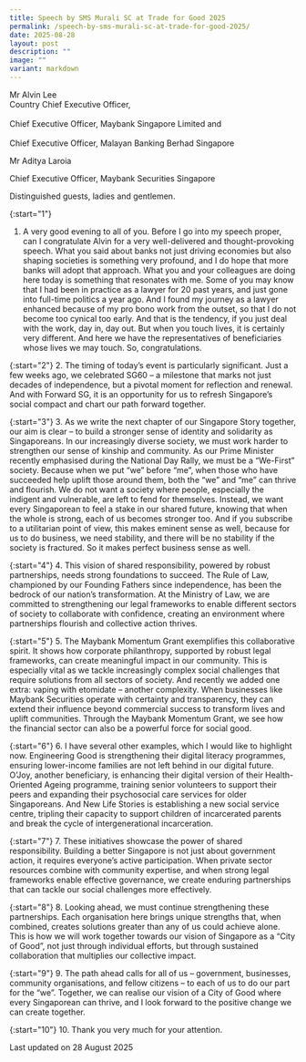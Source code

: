 ```yaml
---
title: Speech by SMS Murali SC at Trade for Good 2025
permalink: /speech-by-sms-murali-sc-at-trade-for-good-2025/
date: 2025-08-28
layout: post
description: ""
image: ""
variant: markdown
---
```

Mr Alvin Lee
<br>Country Chief Executive Officer,<br> 
<br>Chief Executive Officer, Maybank Singapore Limited and <br>
<br>Chief Executive Officer, Malayan Banking Berhad Singapore<br>

<p>Mr Aditya Laroia </p>
Chief Executive Officer, Maybank Securities Singapore

Distinguished guests, ladies and gentlemen. 

{:start="1"}
1.	A very good evening to all of you. Before I go into my speech proper, can I congratulate Alvin for a very well-delivered and thought-provoking speech. What you said about banks not just driving economies but also shaping societies is something very profound, and I do hope that more banks will adopt that approach. What you and your colleagues are doing here today is something that resonates with me. Some of you may know that I had been in practice as a lawyer for 20 past years, and just gone into full-time politics a year ago. And I found my journey as a lawyer enhanced because of my pro bono work from the outset, so that I do not become too cynical too early. And that is the tendency, if you just deal with the work, day in, day out. But when you touch lives, it is certainly very different. And here we have the representatives of beneficiaries whose lives we may touch. So, congratulations.

{:start="2"}
2.	The timing of today’s event is particularly significant. Just a few weeks ago, we celebrated SG60 – a milestone that marks not just decades of independence, but a pivotal moment for reflection and renewal. And with Forward SG, it is an opportunity for us to refresh Singapore’s social compact and chart our path forward together.
 
{:start="3"} 
3.	As we write the next chapter of our Singapore Story together, our aim is clear – to build a stronger sense of identity and solidarity as Singaporeans. In our increasingly diverse society, we must work harder to strengthen our sense of kinship and community. As our Prime Minister recently emphasised during the National Day Rally, we must be a “We-First” society. Because when we put “we” before “me”, when those who have succeeded help uplift those around them, both the “we” and “me” can thrive and flourish. We do not want a society where people, especially the indigent and vulnerable, are left to fend for themselves. Instead, we want every Singaporean to feel a stake in our shared future, knowing that when the whole is strong, each of us becomes stronger too. And if you subscribe to a utilitarian point of view, this makes eminent sense as well, because for us to do business, we need stability, and there will be no stability if the society is fractured. So it makes perfect business sense as well.

{:start="4"}
4.	This vision of shared responsibility, powered by robust partnerships, needs strong foundations to succeed. The Rule of Law, championed by our Founding Fathers since independence, has been the bedrock of our nation’s transformation. At the Ministry of Law, we are committed to strengthening our legal frameworks to enable different sectors of society to collaborate with confidence, creating an environment where partnerships flourish and collective action thrives. 

{:start="5"}
5.	The Maybank Momentum Grant exemplifies this collaborative spirit. It shows how corporate philanthropy, supported by robust legal frameworks, can create meaningful impact in our community. This is especially vital as we tackle increasingly complex social challenges that require solutions from all sectors of society. And recently we added one extra: vaping with etomidate – another complexity. When businesses like Maybank Securities operate with certainty and transparency, they can extend their influence beyond commercial success to transform lives and uplift communities. Through the Maybank Momentum Grant, we see how the financial sector can also be a powerful force for social good.

{:start="6"}
6.	I have several other examples, which I would like to highlight now. Engineering Good is strengthening their digital literacy programmes, ensuring lower-income families are not left behind in our digital future. O’Joy, another beneficiary, is enhancing their digital version of their Health-Oriented Ageing programme, training senior volunteers to support their peers and expanding their psychosocial care services for older Singaporeans. And New Life Stories is establishing a new social service centre, tripling their capacity to support children of incarcerated parents and break the cycle of intergenerational incarceration.

{:start="7"}
7.	These initiatives showcase the power of shared responsibility. Building a better Singapore is not just about government action, it requires everyone’s active participation. When private sector resources combine with community expertise, and when strong legal frameworks enable effective governance, we create enduring partnerships that can tackle our social challenges more effectively. 

{:start="8"}
8.	Looking ahead, we must continue strengthening these partnerships. Each organisation here brings unique strengths that, when combined, creates solutions greater than any of us could achieve alone. This is how we will work together towards our vision of Singapore as a “City of Good”, not just through individual efforts, but through sustained collaboration that multiplies our collective impact. 

{:start="9"}
9.	The path ahead calls for all of us – government, businesses, community organisations, and fellow citizens – to each of us to do our part for the “we”. Together, we can realise our vision of a City of Good where every Singaporean can thrive, and I look forward to the positive change we can create together. 

{:start="10"}
10.	Thank you very much for your attention. 


<p class="right-side-updated">Last updated on 28 August 2025</p>